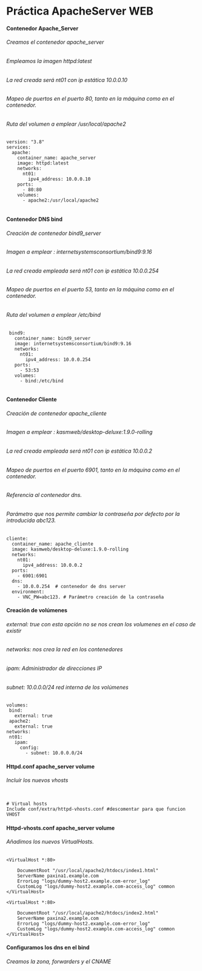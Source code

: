 # Práctica ApacheServer WEB

#### Contenedor Apache_Server
###### Creamos el contenedor apache_server
###### Empleamos la imagen httpd:latest
###### La red creada será nt01 con ip estática 10.0.0.10
###### Mapeo de puertos en el puerto 80, tanto en la máquina como en el contenedor.
###### Ruta del volumen a emplear /usr/local/apache2
```
version: "3.8"
services:
  apache:
    container_name: apache_server
    image: httpd:latest
    networks:
      nt01:
        ipv4_address: 10.0.0.10
    ports:
      - 80:80
    volumes:
      - apache2:/usr/local/apache2
      
 ```
 #### Contenedor DNS bind
 ###### Creación de contenedor bind9_server
 ###### Imagen a emplear : internetsystemsconsortium/bind9:9.16
 ###### La red creada empleada será nt01 con ip estática 10.0.0.254
 ###### Mapeo de puertos en el puerto 53, tanto en la máquina como en el contenedor.
 ###### Ruta del volumen a emplear /etc/bind
 ```
  bind9:
    container_name: bind9_server
    image: internetsystemsconsortium/bind9:9.16
    networks:
      nt01:
        ipv4_address: 10.0.0.254
    ports:
      - 53:53
    volumes:
      - bind:/etc/bind
      
  ```
  #### Contenedor Cliente
  ###### Creación de contenedor apache_cliente
  ###### Imagen a emplear : kasmweb/desktop-deluxe:1.9.0-rolling
  ###### La red creada empleada será nt01 con ip estática 10.0.0.2
  ###### Mapeo de puertos en el puerto 6901, tanto en la máquina como en el contenedor.
  ###### Referencia al contenedor dns.
  ###### Parámetro que nos permite cambiar la contraseña por defecto por la introducida abc123.
  ```
  cliente:
    container_name: apache_cliente
    image: kasmweb/desktop-deluxe:1.9.0-rolling
    networks:
      nt01:
        ipv4_address: 10.0.0.2
    ports:
      - 6901:6901
    dns:
      - 10.0.0.254  # contenedor de dns server
    environment:
      - VNC_PW=abc123. # Parámetro creación de la contraseña
 ```
 #### Creación de volúmenes
 ###### external: true con esta opción no se nos crean los volumenes en el caso de existir
 ###### networks: nos crea la red en los contenedores
 ###### ipam: Administrador de direcciones IP
 ###### subnet: 10.0.0.0/24 red interna de los volúmenes
 ```
volumes:
  bind:
    external: true
  apache2:
    external: true
networks:
  nt01:
    ipam: 
      config:
        - subnet: 10.0.0.0/24

```

 #### Httpd.conf apache_server volume
 ###### Incluír los nuevos vhosts

```

# Virtual hosts
Include conf/extra/httpd-vhosts.conf #descomentar para que funcion VHOST

```

#### Httpd-vhosts.conf apache_server volume
###### Añadimos los nuevos VirtualHosts.

```
<VirtualHost *:80>
    
    DocumentRoot "/usr/local/apache2/htdocs/index1.html"
    ServerName paxina1.example.com
    ErrorLog "logs/dummy-host2.example.com-error_log"
    CustomLog "logs/dummy-host2.example.com-access_log" common
</VirtualHost>

<VirtualHost *:80>
    
    DocumentRoot "/usr/local/apache2/htdocs/index2.html"
    ServerName paxina2.example.com
    ErrorLog "logs/dummy-host2.example.com-error_log"
    CustomLog "logs/dummy-host2.example.com-access_log" common
</VirtualHost>

```

#### Configuramos los dns en el bind
###### Creamos la zona, forwarders y el CNAME
